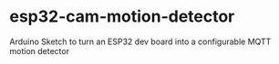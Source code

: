 # esp32-cam-motion-detector
Arduino Sketch to turn an ESP32 dev board into a configurable MQTT motion detector
